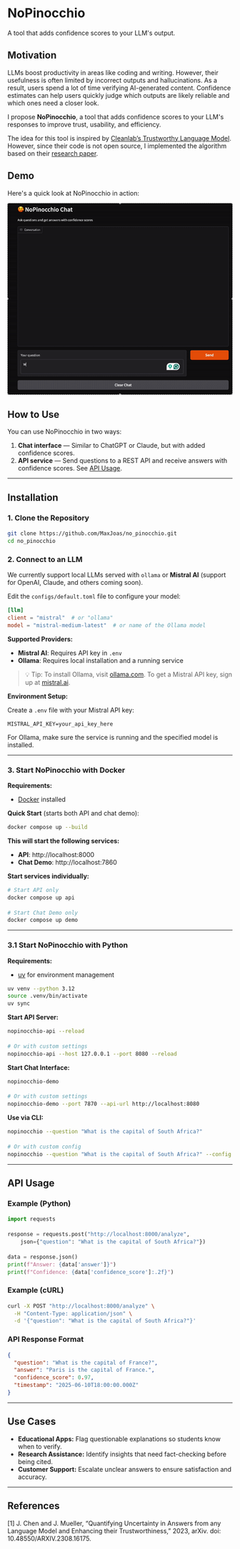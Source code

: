 # NoPinocchio

A tool that adds confidence scores to your LLM's output.

## Motivation

LLMs boost productivity in areas like coding and writing. However, their usefulness is often limited by incorrect outputs and hallucinations. As a result, users spend a lot of time verifying AI-generated content. Confidence estimates can help users quickly judge which outputs are likely reliable and which ones need a closer look.

I propose **NoPinocchio**, a tool that adds confidence scores to your LLM's responses to improve trust, usability, and efficiency.

The idea for this tool is inspired by [Cleanlab’s Trustworthy Language Model](https://cleanlab.ai/tlm/). However, since their code is not open source, I implemented the algorithm based on their [research paper](https://arxiv.org/abs/2308.16175).

## Demo

Here's a quick look at NoPinocchio in action:

![Animated demo of NoPinocchio showing confidence scores for LLM responses](assets/NoPinDemo.gif)

## How to Use

You can use NoPinocchio in two ways:

1. **Chat interface** — Similar to ChatGPT or Claude, but with added confidence scores.
2. **API service** — Send questions to a REST API and receive answers with confidence scores. See [API Usage](#api-usage).

---

## Installation

### 1. Clone the Repository

```bash
git clone https://github.com/MaxJoas/no_pinocchio.git
cd no_pinocchio
```

### 2. Connect to an LLM

We currently support local LLMs served with `ollama` or **Mistral AI** (support for OpenAI, Claude, and others coming soon).

Edit the `configs/default.toml` file to configure your model:

```toml
[llm]
client = "mistral"  # or "ollama"
model = "mistral-medium-latest"  # or name of the Ollama model
```

**Supported Providers:**
- **Mistral AI**: Requires API key in `.env`
- **Ollama**: Requires local installation and a running service

> 💡 Tip: To install Ollama, visit [ollama.com](https://ollama.com). To get a Mistral API key, sign up at [mistral.ai](https://mistral.ai).

**Environment Setup:**

Create a `.env` file with your Mistral API key:

```env
MISTRAL_API_KEY=your_api_key_here
```

For Ollama, make sure the service is running and the specified model is installed.

---

### 3. Start NoPinocchio with Docker

**Requirements:**
- [Docker](https://docs.docker.com/get-docker/) installed

**Quick Start** (starts both API and chat demo):

```bash
docker compose up --build
```

**This will start the following services:**
- **API**: http://localhost:8000  
- **Chat Demo**: http://localhost:7860

**Start services individually:**

```bash
# Start API only
docker compose up api

# Start Chat Demo only
docker compose up demo
```

---

### 3.1 Start NoPinocchio with Python

**Requirements:**
- [uv](https://docs.astral.sh/uv/) for environment management

```bash
uv venv --python 3.12
source .venv/bin/activate
uv sync
```

**Start API Server:**

```bash
nopinocchio-api --reload

# Or with custom settings
nopinocchio-api --host 127.0.0.1 --port 8080 --reload
```

**Start Chat Interface:**

```bash
nopinocchio-demo

# Or with custom settings
nopinocchio-demo --port 7870 --api-url http://localhost:8080
```

**Use via CLI:**

```bash
nopinocchio --question "What is the capital of South Africa?"

# Or with custom config
nopinocchio --question "What is the capital of South Africa?" --config "<path-to-config.toml>"
```

---

## API Usage

### Example (Python)

```python
import requests

response = requests.post("http://localhost:8000/analyze", 
    json={"question": "What is the capital of South Africa?"})

data = response.json()
print(f"Answer: {data['answer']}")
print(f"Confidence: {data['confidence_score']:.2f}")
```

### Example (cURL)

```bash
curl -X POST "http://localhost:8000/analyze" \
  -H "Content-Type: application/json" \
  -d '{"question": "What is the capital of South Africa?"}'
```

### API Response Format

```json
{
  "question": "What is the capital of France?",
  "answer": "Paris is the capital of France.",
  "confidence_score": 0.97,
  "timestamp": "2025-06-10T18:00:00.000Z"
}
```
---

## Use Cases

- **Educational Apps:** Flag questionable explanations so students know when to verify.
- **Research Assistance:** Identify insights that need fact-checking before being cited.
- **Customer Support:** Escalate unclear answers to ensure satisfaction and accuracy.

---

## References

[1] J. Chen and J. Mueller, “Quantifying Uncertainty in Answers from any Language Model and Enhancing their Trustworthiness,” 2023, arXiv. doi: 10.48550/ARXIV.2308.16175.
